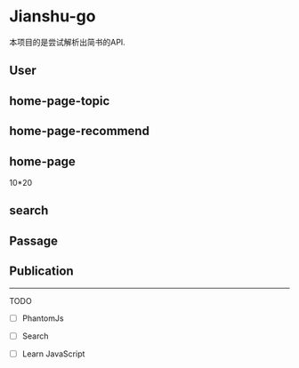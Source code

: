 # Jianshu-go

本项目的是尝试解析出简书的API.



## User


## home-page-topic


## home-page-recommend


## home-page

10*20

## search


## Passage

## Publication

---

TODO

- [ ] PhantomJs
- [ ] Search
- [ ] Learn JavaScript

